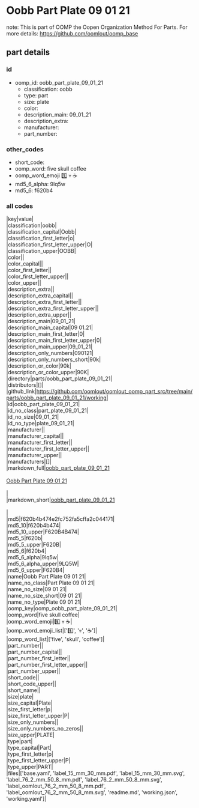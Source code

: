 # Oobb Part Plate 09 01 21  

note: This is part of OOMP the Oopen Organization Method For Parts. For more details: https://github.com/oomlout/oomp_base

##  part details





### id
* oomp_id: oobb_part_plate_09_01_21
  * classification: oobb
  * type: part
  * size: plate
  * color: 
  * description_main: 09_01_21
  * description_extra: 
  * manufacturer: 
  * part_number: 

### other_codes
* short_code: 
* oomp_word: five skull coffee
* oomp_word_emoji :five: :skull: :coffee:
* md5_6_alpha: 9lq5w
* md5_6: f620b4

### all codes 
|key|value|  
|classification|oobb|  
|classification_capital|Oobb|  
|classification_first_letter|o|  
|classification_first_letter_upper|O|  
|classification_upper|OOBB|  
|color||  
|color_capital||  
|color_first_letter||  
|color_first_letter_upper||  
|color_upper||  
|description_extra||  
|description_extra_capital||  
|description_extra_first_letter||  
|description_extra_first_letter_upper||  
|description_extra_upper||  
|description_main|09_01_21|  
|description_main_capital|09 01.21|  
|description_main_first_letter|0|  
|description_main_first_letter_upper|0|  
|description_main_upper|09_01_21|  
|description_only_numbers|090121|  
|description_only_numbers_short|90k|  
|description_or_color|90k|  
|description_or_color_upper|90K|  
|directory|parts/oobb_part_plate_09_01_21|  
|distributors|[]|  
|github_link|https://github.com/oomlout/oomlout_oomp_part_src/tree/main/parts/oobb_part_plate_09_01_21/working|  
|id|oobb_part_plate_09_01_21|  
|id_no_class|part_plate_09_01_21|  
|id_no_size|09_01_21|  
|id_no_type|plate_09_01_21|  
|manufacturer||  
|manufacturer_capital||  
|manufacturer_first_letter||  
|manufacturer_first_letter_upper||  
|manufacturer_upper||  
|manufacturers|[]|  
|markdown_full|[oobb_part_plate_09_01_21](https://github.com/oomlout/oomlout_oomp_part_src/tree/main/parts/oobb_part_plate_09_01_21/working)<br>[](https://github.com/oomlout/oomlout_oomp_part_src/tree/main/parts/oobb_part_plate_09_01_21/working)<br>[Oobb Part Plate 09 01 21](https://github.com/oomlout/oomlout_oomp_part_src/tree/main/parts/oobb_part_plate_09_01_21/working)<br><br>|  
|markdown_short|[oobb_part_plate_09_01_21](https://github.com/oomlout/oomlout_oomp_part_src/tree/main/parts/oobb_part_plate_09_01_21/working)<br><br>|  
|md5|f620b4b474e2fc752fa5cffa2c044171|  
|md5_10|f620b4b474|  
|md5_10_upper|F620B4B474|  
|md5_5|f620b|  
|md5_5_upper|F620B|  
|md5_6|f620b4|  
|md5_6_alpha|9lq5w|  
|md5_6_alpha_upper|9LQ5W|  
|md5_6_upper|F620B4|  
|name|Oobb Part Plate 09 01 21|  
|name_no_class|Part Plate 09 01 21|  
|name_no_size|09 01 21|  
|name_no_size_short|09 01 21|  
|name_no_type|Plate 09 01 21|  
|oomp_key|oomp_oobb_part_plate_09_01_21|  
|oomp_word|five skull coffee|  
|oomp_word_emoji|:five: :skull: :coffee:|  
|oomp_word_emoji_list|[':five:', ':skull:', ':coffee:']|  
|oomp_word_list|['five', 'skull', 'coffee']|  
|part_number||  
|part_number_capital||  
|part_number_first_letter||  
|part_number_first_letter_upper||  
|part_number_upper||  
|short_code||  
|short_code_upper||  
|short_name||  
|size|plate|  
|size_capital|Plate|  
|size_first_letter|p|  
|size_first_letter_upper|P|  
|size_only_numbers||  
|size_only_numbers_no_zeros||  
|size_upper|PLATE|  
|type|part|  
|type_capital|Part|  
|type_first_letter|p|  
|type_first_letter_upper|P|  
|type_upper|PART|  
|files|['base.yaml', 'label_15_mm_30_mm.pdf', 'label_15_mm_30_mm.svg', 'label_76_2_mm_50_8_mm.pdf', 'label_76_2_mm_50_8_mm.svg', 'label_oomlout_76_2_mm_50_8_mm.pdf', 'label_oomlout_76_2_mm_50_8_mm.svg', 'readme.md', 'working.json', 'working.yaml']|  
